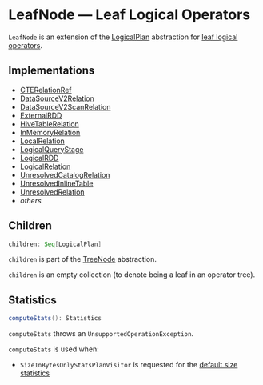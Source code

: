 # LeafNode &mdash; Leaf Logical Operators

`LeafNode` is an extension of the [LogicalPlan](LogicalPlan.md) abstraction for [leaf logical operators](#implementations).

## Implementations

* [CTERelationRef](CTERelationRef.md)
* [DataSourceV2Relation](DataSourceV2Relation.md)
* [DataSourceV2ScanRelation](DataSourceV2ScanRelation.md)
* [ExternalRDD](ExternalRDD.md)
* [HiveTableRelation](../hive/HiveTableRelation.md)
* [InMemoryRelation](InMemoryRelation.md)
* [LocalRelation](LocalRelation.md)
* [LogicalQueryStage](../adaptive-query-execution/LogicalQueryStage.md)
* [LogicalRDD](LogicalRDD.md)
* [LogicalRelation](LogicalRelation.md)
* [UnresolvedCatalogRelation](UnresolvedCatalogRelation.md)
* [UnresolvedInlineTable](UnresolvedInlineTable.md)
* [UnresolvedRelation](UnresolvedRelation.md)
* _others_

## <span id="children"> Children

```scala
children: Seq[LogicalPlan]
```

`children` is part of the [TreeNode](../catalyst/TreeNode.md#children) abstraction.

`children` is an empty collection (to denote being a leaf in an operator tree).

## <span id="computeStats"> Statistics

```scala
computeStats(): Statistics
```

`computeStats` throws an `UnsupportedOperationException`.

`computeStats` is used when:

* `SizeInBytesOnlyStatsPlanVisitor` is requested for the [default size statistics](SizeInBytesOnlyStatsPlanVisitor.md#default)
